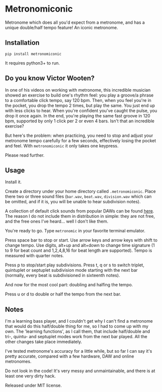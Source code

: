 # Metronomiconic

Metronome which does all you'd expect from a metronome, and has a unique
double/half tempo feature! An iconic metronome.

## Installation

`pip install metronomiconic`

It requires python3+ to run.

## Do you know Victor Wooten?
In one of his videos on working with metronome, this incredible musician
 showed an exercise to build one's rhythm feel: you play a groove/a phrase to a
 comfortable click tempo, say 120 bpm. Then, when you feel you're in the pocket,
 you drop the tempo 2 times, but play the same. You just end up with less clicks
 to hear. When you're confident you've caught the pulse, you drop it once again.
 In the end, you're playing the same fast groove in 120 bpm, supported by only
 1 click per 2 or even 4 bars. Isn't that an incredible exercise?

 But here's the problem: when practicing, you need to stop and adjust your
 metronome tempo carefully for a few seconds, effectively losing the pocket and feel.
 With `metronomiconic` it only takes one keypress.

  Please read further.

## Usage

Install it.

Create a directory under your home directory called `.metronomiconic`. Place there
two or three sound files (`bar.wav`, `beat.wav`, `division.wav` which can be
omitted, and if it is, you will be unable to hear subdivision notes).

A collection of default click sounds from popular DAWs can be found [here](https://dl.dropboxusercontent.com/u/1053122/metronome%20samples.zip).
The reason I do not include them in distribution in simple: they are not free,
and the free ones I've heard... well I don't like them.

You're ready to go. Type `metronomic` in your favorite terminal emulator.

Press space bar to stop or start. Use arrow keys and arrow keys with shift to change tempo.
Use digits, alt+up and alt+down to change time signature (1 to 9 for beat count
and 1,2,4,8,16 for beat length are supported). Tempo is measured with quarter notes.

Press p to stop/start play subdivisions. Press t, q or s to switch triplet,
quintuplet or septuplet subdivision mode starting with the next bar
 (normally, every beat is subdivisioned in sixteenth notes).

And now for the most cool part: doubling and halfing the tempo.

Press u or d to double or half the tempo from the next bar.

## Notes
I'm a learning bass player, and I couldn't get why I can't find a metronome
that would do this half/double thing for me, so I had to come up with my own.
The 'learning functions', as I call them, that include half/double and tri-,
quintu- and septuplet modes work from the next bar played. All the other
changes take place immediately.

I've tested metronome's accuracy for a little while, but so far I can say
it's pretty accurate, compared with a few hardware, DAW and online metronomes.

Do not look in the code! It's very messy and unmaintainable, and there is
at least one very dirty hack.

Released under MIT license.